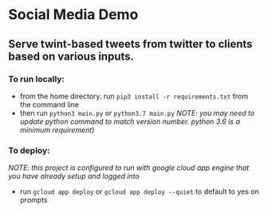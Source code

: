 # Social Media Demo
## Serve twint-based tweets from twitter to clients based on various inputs.

### To run locally:
 - from the home directory. run `pip3 install -r requirements.txt` from the command line
 - then run `python3 main.py` or `python3.7 main.py` _NOTE: you may need to update python command to match version number. python 3.6 is a minimum requirement)_

### To deploy:
_NOTE: this project is configured to run with google cloud app engine that you have already setup and logged into_
 - run `gcloud app deploy` or `gcloud app deploy --quiet` to default to yes on prompts
